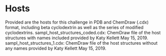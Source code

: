 # Hosts

Provided are the hosts for this challenge in PDB and ChemDraw (.cdx) format, including beta cyclodextrin as well as the series of modified cyclodextrins.
sampl_host_structures_coded.cdx: ChemDraw file of the host structures with names included provided by Katy Kellett May 15, 2019.
sampl_host_structures_1.cdx: ChemDraw file of the host structures without any names provided by Katy Kellett May 15, 2019.
